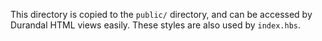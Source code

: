 This directory is copied to the `public/` directory, and can be accessed by Durandal HTML views easily. These styles are also used by `index.hbs`.
